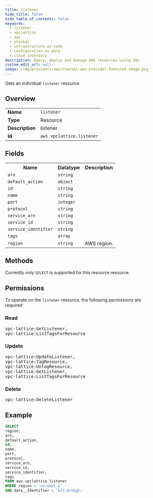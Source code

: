 ```yaml
---
title: listener
hide_title: false
hide_table_of_contents: false
keywords:
  - listener
  - vpclattice
  - aws
  - stackql
  - infrastructure-as-code
  - configuration-as-data
  - cloud inventory
description: Query, deploy and manage AWS resources using SQL
custom_edit_url: null
image: /img/providers/aws/stackql-aws-provider-featured-image.png
---
```

Gets an individual <code>listener</code> resource

## Overview
<table><tbody>
<tr><td><b>Name</b></td><td><code>listener</code></td></tr>
<tr><td><b>Type</b></td><td>Resource</td></tr>
<tr><td><b>Description</b></td><td>listener</td></tr>
<tr><td><b>Id</b></td><td><code>aws.vpclattice.listener</code></td></tr>
</tbody></table>

## Fields
<table><tbody>
<tr><th>Name</th><th>Datatype</th><th>Description</th></tr>
<tr><td><code>arn</code></td><td><code>string</code></td><td></td></tr>
<tr><td><code>default_action</code></td><td><code>object</code></td><td></td></tr>
<tr><td><code>id</code></td><td><code>string</code></td><td></td></tr>
<tr><td><code>name</code></td><td><code>string</code></td><td></td></tr>
<tr><td><code>port</code></td><td><code>integer</code></td><td></td></tr>
<tr><td><code>protocol</code></td><td><code>string</code></td><td></td></tr>
<tr><td><code>service_arn</code></td><td><code>string</code></td><td></td></tr>
<tr><td><code>service_id</code></td><td><code>string</code></td><td></td></tr>
<tr><td><code>service_identifier</code></td><td><code>string</code></td><td></td></tr>
<tr><td><code>tags</code></td><td><code>array</code></td><td></td></tr>
<tr><td><code>region</code></td><td><code>string</code></td><td>AWS region.</td></tr>

</tbody></table>

## Methods
Currently only <code>SELECT</code> is supported for this resource resource.

## Permissions

To operate on the <code>listener</code> resource, the following permissions are required:

### Read
<pre>
vpc-lattice:GetListener,
vpc-lattice:ListTagsForResource</pre>

### Update
<pre>
vpc-lattice:UpdateListener,
vpc-lattice:TagResource,
vpc-lattice:UntagResource,
vpc-lattice:GetListener,
vpc-lattice:ListTagsForResource</pre>

### Delete
<pre>
vpc-lattice:DeleteListener</pre>


## Example
```sql
SELECT
region,
arn,
default_action,
id,
name,
port,
protocol,
service_arn,
service_id,
service_identifier,
tags
FROM aws.vpclattice.listener
WHERE region = 'us-east-1'
AND data__Identifier = '&lt;Arn&gt;'
```
